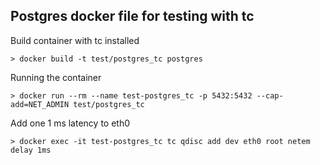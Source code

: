 ## Postgres docker file for testing with tc

Build container with tc installed

```
> docker build -t test/postgres_tc postgres
```

Running the container

```
> docker run --rm --name test-postgres_tc -p 5432:5432 --cap-add=NET_ADMIN test/postgres_tc
```

Add one 1 ms latency to eth0

```
> docker exec -it test-postgres_tc tc qdisc add dev eth0 root netem delay 1ms
```
